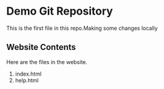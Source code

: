# Demo Git Repository

This is the first file in this repo.Making some changes locally

## Website Contents

Here are the files in the website.

1. index.html
2. help.html

